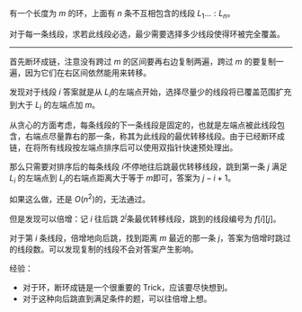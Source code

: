 有一个长度为 $m$ 的环，上面有 $n$ 条不互相包含的线段 $L_1 \dots :L_n$。

对于每一条线段，求若此线段必选，最少需要选择多少线段使得环被完全覆盖。

---

首先断环成链，注意没有跨过 $m$​ 的区间要再右边复制两遍，跨过 $m$ 的要复制一遍，因为它们在右区间依然能用来转移。

发现对于线段 $i$​ 答案就是从 $L_i$​ 的左端点开始，选择尽量少的线段将已覆盖范围扩充到大于 $L_i$​ 的左端点加 $m$​。

从贪心的方面考虑，每条线段的下一条线段是固定的，也就是左端点被此线段包含，右端点尽量靠右的那一条，称其为此线段的最优转移线段。由于已经断环成链，在将所有线段按左端点排序后可以使用双指针快速预处理出。

那么只需要对排序后的每条线段 $i$​ 不停地往后跳最优转移线段，跳到第一条 $j$​ 满足 $L_i$​ 的左端点到 $L_j$​ 的右端点距离大于等于 $m$​ 即可，答案为 $j-i+1$​​。

如果这么做，还是 $O(n^2)$​ 的，无法通过。



但是发现可以倍增：记 $i$ 往后跳 $2^j$​ 条最优转移线段，跳到的线段编号为 $f[i][j]$。

对于第 $i$ 条线段，倍增地向后跳，找到距离 $m$ 最近的那一条 $j$，答案为倍增时跳过的线段数。可以发现复制的线段不会对答案产生影响。



经验：

+ 对于环，断环成链是一个很重要的 Trick，应该要尽快想到。
+ 对于这种向后跳直到满足条件的题，可以往倍增上想。
